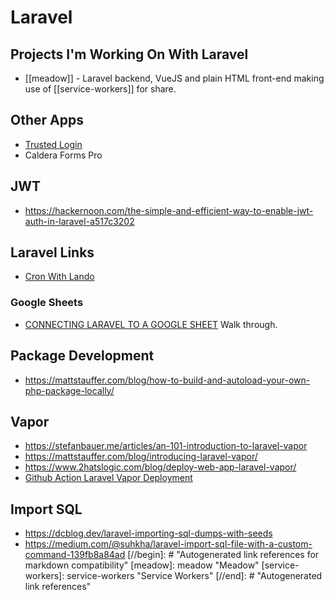 # Laravel

## Projects I'm Working On With Laravel

- [[meadow]] - Laravel backend, VueJS and plain HTML front-end making use of [[service-workers]] for share.

## Other Apps

- [Trusted Login](https://trustedlogin.com)
- Caldera Forms Pro

## JWT

- https://hackernoon.com/the-simple-and-efficient-way-to-enable-jwt-auth-in-laravel-a517c3202

## Laravel Links

- [Cron With Lando](https://dev.to/jcandan/cron-with-lando-4lnh)

### Google Sheets

- [CONNECTING LARAVEL TO A GOOGLE SHEET](https://drivemarketing.ca/en/blog/connecting-laravel-to-a-google-sheet/) Walk through.

## Package Development

- https://mattstauffer.com/blog/how-to-build-and-autoload-your-own-php-package-locally/

## Vapor

- https://stefanbauer.me/articles/an-101-introduction-to-laravel-vapor
- https://mattstauffer.com/blog/introducing-laravel-vapor/
- https://www.2hatslogic.com/blog/deploy-web-app-laravel-vapor/
- [Github Action Laravel Vapor Deployment](https://github.com/marketplace/actions/laravel-vapor)

## Import SQL

- https://dcblog.dev/laravel-importing-sql-dumps-with-seeds
- https://medium.com/@suhkha/laravel-import-sql-file-with-a-custom-command-139fb8a84ad
  [//begin]: # "Autogenerated link references for markdown compatibility"
  [meadow]: meadow "Meadow"
  [service-workers]: service-workers "Service Workers"
  [//end]: # "Autogenerated link references"
